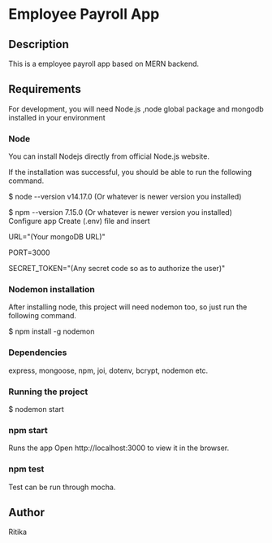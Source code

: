 <h1>Employee Payroll App</h1>

## Description
This is a employee payroll app based on MERN backend.

## Requirements
For development, you will need Node.js ,node global package and mongodb installed in your environment

### Node
You can install Nodejs directly from official Node.js website.

If the installation was successful, you should be able to run the following command.

$ node --version
v14.17.0 (Or whatever is newer version you installed)

$ npm --version
7.15.0  (Or whatever is newer version you installed)
Configure app
Create (.env) file and insert

URL="(Your mongoDB URL)"

PORT=3000

SECRET_TOKEN="(Any secret code so as to authorize the user)"

### Nodemon installation
After installing node, this project will need nodemon too, so just run the following command.

  $ npm install -g nodemon
  
### Dependencies
express, mongoose, npm, joi, dotenv, bcrypt, nodemon etc.

### Running the project
$ nodemon start

### npm start
Runs the app Open http://localhost:3000 to view it in the browser.

### npm test
Test can be run through mocha.

## Author
Ritika